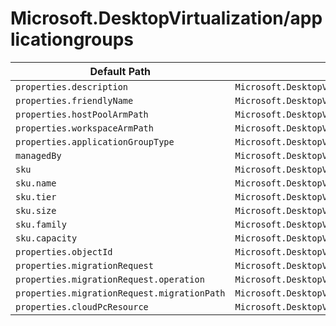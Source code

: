 # Microsoft.DesktopVirtualization/applicationgroups

| Default Path | Alias |
|---|---|
| `properties.description` | `Microsoft.DesktopVirtualization/applicationGroups/description` |
| `properties.friendlyName` | `Microsoft.DesktopVirtualization/applicationGroups/friendlyName` |
| `properties.hostPoolArmPath` | `Microsoft.DesktopVirtualization/applicationGroups/hostPoolArmPath` |
| `properties.workspaceArmPath` | `Microsoft.DesktopVirtualization/applicationGroups/workspaceArmPath` |
| `properties.applicationGroupType` | `Microsoft.DesktopVirtualization/applicationGroups/applicationGroupType` |
| `managedBy` | `Microsoft.DesktopVirtualization/applicationGroups/managedBy` |
| `sku` | `Microsoft.DesktopVirtualization/applicationGroups/sku` |
| `sku.name` | `Microsoft.DesktopVirtualization/applicationGroups/sku.name` |
| `sku.tier` | `Microsoft.DesktopVirtualization/applicationGroups/sku.tier` |
| `sku.size` | `Microsoft.DesktopVirtualization/applicationGroups/sku.size` |
| `sku.family` | `Microsoft.DesktopVirtualization/applicationGroups/sku.family` |
| `sku.capacity` | `Microsoft.DesktopVirtualization/applicationGroups/sku.capacity` |
| `properties.objectId` | `Microsoft.DesktopVirtualization/applicationGroups/objectId` |
| `properties.migrationRequest` | `Microsoft.DesktopVirtualization/applicationGroups/migrationRequest` |
| `properties.migrationRequest.operation` | `Microsoft.DesktopVirtualization/applicationGroups/migrationRequest.operation` |
| `properties.migrationRequest.migrationPath` | `Microsoft.DesktopVirtualization/applicationGroups/migrationRequest.migrationPath` |
| `properties.cloudPcResource` | `Microsoft.DesktopVirtualization/applicationGroups/cloudPcResource` |

